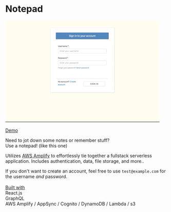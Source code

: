 # Notepad

![](demo.gif)

[Demo](https://rct-amplify-notepad.s3.amazonaws.com/index.html)

Need to jot down some notes or remember stuff?<br>
Use a notepad! (like this one)

Utilizes [AWS Amplify](https://aws.amazon.com/amplify) to effortlessly tie together a fullstack serverless application. Includes authentication, data, file storage, and more..

If you don't want to create an account, feel free to use `test@example.com` for the username *and* password.
<br>
<br>
<ins>Built with</ins><br>
React.js<br>
GraphQL<br>
AWS Amplify / AppSync / Cognito / DynamoDB / Lambda / s3
